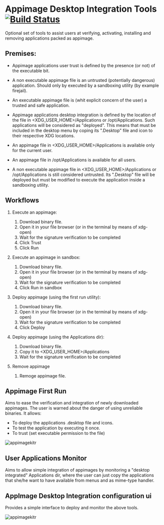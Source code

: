 # Appimage Desktop Integration Tools [![Build Status](https://travis-ci.org/azubieta/appimage-desktop-integration.svg?branch=master)](https://travis-ci.org/azubieta/appimage-desktop-integration)

Optional set of tools to assist users at verifying, activating, installing and removing applications packed as appimage.


## Premises:
- Appimage applications user trust is defined by the presence (or not) of the executable bit.
- A non executable appimage file is an untrusted (potentially dangerous) application. Should only by executed by a 
sandboxing utility (by example firejail).
- An executable appimage file is (whit explicit concern of the user) a trusted and safe application.

- Appimage applications desktop integration is defined by the location of the file in <XDG_USER_HOME>/Applications or
/opt/Applications. Such applications will be considered as "deployed". This means that must be included in the desktop 
menu by coping its ".Desktop" file and icon to their respective XDG locations.
- An appimage file in <XDG_USER_HOME>/Applications is available only for the current user.
- An appimage file in /opt/Applications is available for all users.
- A non executable appimage file in <XDG_USER_HOME>/Applications or /opt/Applications is still considered untrusted. Its
".Desktop" file will be deployed but must be modified to execute the application inside a sandboxing utility.


## Workflows
1. Execute an appimage:
   1. Download binary file.
   2. Open it in your file browser (or in the terminal by means of xdg-open)
   3. Wait for the signature verification to be completed
   4. Click Trust
   5. Click Run

2. Execute an appimage in sandbox:
   1. Download binary file.
   2. Open it in your file browser (or in the terminal by means of xdg-open)
   3. Wait for the signature verification to be completed
   5. Click Run in sandbox
  
3. Deploy appimage (using the first run utility):
   1. Download binary file.
   2. Open it in your file browser (or in the terminal by means of xdg-open)
   3. Wait for the signature verification to be completed
   5. Click Deploy
   
3. Deploy appimage (using the Applications dir):
   1. Download binary file.
   2. Copy it to <XDG_USER_HOME>/Applications
   3. Wait for the signature verification to be completed

4. Remove appimage
   1. Remoge appimage file.


## Appimage First Run

Aims to ease the verification and integration of newly downloaded appimages.
The user is warned about the danger of using unreliable binaries.
It allows:
- To deploy the applications .desktop file and icons.
- To test the application by executing it once.
- To trust (set executable permission to the file)

![appimagekitr](https://raw.githubusercontent.com/azubieta/appimage-desktop-integration/screenshots/screenshots/first_run_unsecure_appimage.png)


## User Applications Monitor

Aims to allow simple integration of appimages by monitoring a "desktop integrated" Applications dir, where 
the user can just copy the applications that she/he want to have available from menus and as mime-type handler. 

## AppImage Desktop Integration configuration ui

Provides a simple interface to deploy and monitor the above tools.

![appimagekitr](https://github.com/azubieta/appimage-desktop-integration/blob/screenshots/screenshots/config.png?raw=true)